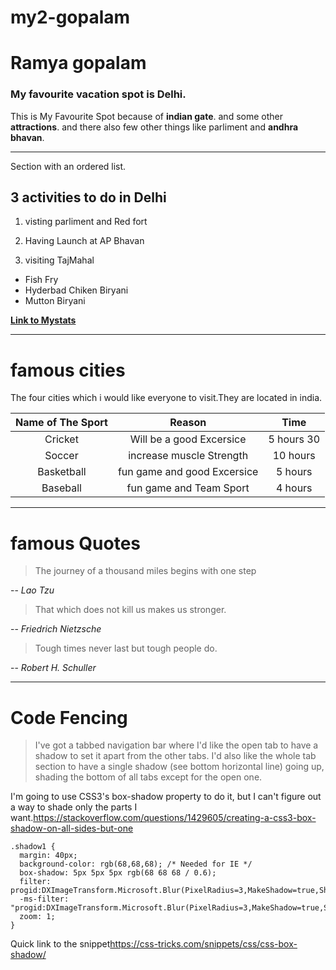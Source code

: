 # my2-gopalam
# Ramya gopalam

### My favourite vacation spot is Delhi. 

This is My Favourite Spot  because of **indian gate**. and some other **attractions**. and there also few other things like parliment and **andhra bhavan**.

***

Section with an ordered list.

## 3 activities to do in Delhi
1. visting parliment and Red fort 

2. Having Launch at AP Bhavan

3. visiting TajMahal
* Fish Fry
* Hyderbad Chiken Biryani
* Mutton Biryani

**[Link to Mystats](MyStats.md)**

***
# famous cities

The four cities which i would like everyone to visit.They are located in india.

| Name of The Sport | Reason | Time|
|:--------------:  | :-------------:|:---:|
| Cricket         | Will be a good Excersice   |5 hours 30|
| Soccer          | increase muscle Strength |10 hours|
| Basketball      | fun game and good Excersice |5 hours|
| Baseball        | fun game and Team Sport |4 hours|

***
# famous Quotes

>The journey of a thousand miles begins with one step

-- <cite>*Lao Tzu*</cite>

>That which does not kill us makes us stronger.

-- <cite>*Friedrich Nietzsche*</cite>

>Tough times never last but tough people do.

-- <cite>*Robert H. Schuller*</cite>

***
# Code Fencing

>I've got a tabbed navigation bar where I'd like the open tab to have a shadow to set it apart from the other tabs. I'd also like the whole tab section to have a single shadow (see bottom horizontal line) going up, shading the bottom of all tabs except for the open one.

I'm going to use CSS3's box-shadow property to do it, but I can't figure out a way to shade only the parts I want.<https://stackoverflow.com/questions/1429605/creating-a-css3-box-shadow-on-all-sides-but-one>

```
.shadow1 {
  margin: 40px;
  background-color: rgb(68,68,68); /* Needed for IE */
  box-shadow: 5px 5px 5px rgb(68 68 68 / 0.6);
  filter: progid:DXImageTransform.Microsoft.Blur(PixelRadius=3,MakeShadow=true,ShadowOpacity=0.30);
  -ms-filter: "progid:DXImageTransform.Microsoft.Blur(PixelRadius=3,MakeShadow=true,ShadowOpacity=0.30)";
  zoom: 1;
}
```


Quick link to the snippet<https://css-tricks.com/snippets/css/css-box-shadow/>